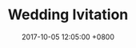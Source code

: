 ---
layout: post
title: "Wedding Ivitation"
img: X0187.jpg # Add image post (optional)
date: 2017-10-05 12:05:00 +0800
---